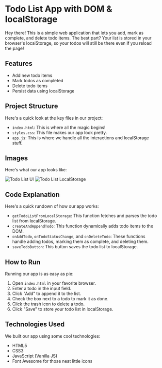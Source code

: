 # Todo List App with DOM & localStorage

Hey there! This is a simple web application that lets you add, mark as complete, and delete todo items. The best part? Your list is stored in your browser's localStorage, so your todos will still be there even if you reload the page!

## Features

- Add new todo items
- Mark todos as completed
- Delete todo items
- Persist data using localStorage

## Project Structure

Here's a quick look at the key files in our project:

- `index.html`: This is where all the magic begins!
- `styles.css`: This file makes our app look pretty.
- `app.js`: This is where we handle all the interactions and localStorage stuff.

## Images

Here's what our app looks like:

![Todo List UI](todolist.jpg)
![Todo List LocalStorage](todolistLocalstorage.jpg)

## Code Explanation

Here's a quick rundown of how our app works:

- `getTodoListFromLocalStorage`: This function fetches and parses the todo list from localStorage.
- `createAndAppendTodo`: This function dynamically adds todo items to the DOM.
- `onAddTodo`, `onTodoStatusChange`, and `onDeleteTodo`: These functions handle adding todos, marking them as complete, and deleting them.
- `saveTodoButton`: This button saves the todo list to localStorage.

## How to Run

Running our app is as easy as pie:

1. Open `index.html` in your favorite browser.
2. Enter a todo in the input field.
3. Click "Add" to append it to the list.
4. Check the box next to a todo to mark it as done.
5. Click the trash icon to delete a todo.
6. Click "Save" to store your todo list in localStorage.

## Technologies Used

We built our app using some cool technologies:

- HTML5
- CSS3
- JavaScript (Vanilla JS)
- Font Awesome for those neat little icons
